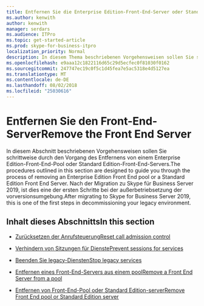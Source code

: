 ```yaml
---
title: Entfernen Sie die Enterprise Edition-Front-End-Server oder Standard Edition-Front-End-Server
ms.author: kenwith
author: kenwith
manager: serdars
ms.audience: ITPro
ms.topic: get-started-article
ms.prod: skype-for-business-itpro
localization_priority: Normal
description: In diesem Thema beschriebenen Vorgehensweisen sollen Sie schrittweise durch den Vorgang des Entfernens von einem Enterprise Edition-Front-End-Pool oder Standard Edition-Front-End-Servers. Nach der Migration zu Skype für Business Server 2019, ist dies eine der ersten Schritte Außerbetriebsetzen Ihrer vorversionsumgebung.
ms.openlocfilehash: e9aaa12c1822116d65c29d5ecfec0f81030f0162
ms.sourcegitcommit: 247747ec19c0f5c1d45fea7e5ac5318e4d5127ea
ms.translationtype: MT
ms.contentlocale: de-DE
ms.lasthandoff: 08/02/2018
ms.locfileid: "25030616"
---
```

# <a name="remove-the-front-end-server"></a><span data-ttu-id="04542-104">Entfernen Sie den Front-End-Server</span><span class="sxs-lookup"><span data-stu-id="04542-104">Remove the Front End Server</span></span>

<span data-ttu-id="04542-105">In diesem Abschnitt beschriebenen Vorgehensweisen sollen Sie schrittweise durch den Vorgang des Entfernens von einem Enterprise Edition-Front-End-Pool oder Standard Edition-Front-End-Servers.</span><span class="sxs-lookup"><span data-stu-id="04542-105">The procedures outlined in this section are designed to guide you through the process of removing an Enterprise Edition Front End pool or a Standard Edition Front End Server.</span></span> <span data-ttu-id="04542-106">Nach der Migration zu Skype für Business Server 2019, ist dies eine der ersten Schritte bei der außerbetriebsetzung der vorversionsumgebung.</span><span class="sxs-lookup"><span data-stu-id="04542-106">After migrating to Skype for Business Server 2019, this is one of the first steps in decommissioning your legacy environment.</span></span>
  
## <a name="in-this-section"></a><span data-ttu-id="04542-107">Inhalt dieses Abschnitts</span><span class="sxs-lookup"><span data-stu-id="04542-107">In this section</span></span>

- [<span data-ttu-id="04542-108">Zurücksetzen der Anrufsteuerung</span><span class="sxs-lookup"><span data-stu-id="04542-108">Reset call admission control</span></span>](reset-call-admission-control.md)
    
- [<span data-ttu-id="04542-109">Verhindern von Sitzungen für Dienste</span><span class="sxs-lookup"><span data-stu-id="04542-109">Prevent sessions for services</span></span>](prevent-sessions-for-services.md)
    
- [<span data-ttu-id="04542-110">Beenden Sie legacy-Diensten</span><span class="sxs-lookup"><span data-stu-id="04542-110">Stop legacy services</span></span>](stop-services.md)
    
- [<span data-ttu-id="04542-111">Entfernen eines Front-End-Servers aus einem pool</span><span class="sxs-lookup"><span data-stu-id="04542-111">Remove a Front End Server from a pool</span></span>](remove-a-front-end-server-from-a-pool.md)
    
- [<span data-ttu-id="04542-112">Entfernen von Front-End-Pool oder Standard Edition-server</span><span class="sxs-lookup"><span data-stu-id="04542-112">Remove Front End pool or Standard Edition server</span></span>](remove-front-end-pool-or-standard-edition-server.md)
    


